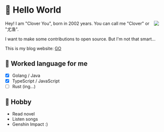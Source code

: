 # 🥳 Hello World

<img align="right" src="https://github-readme-stats.vercel.app/api?username=Clover-You">

Hey! I am "Clover You", born in 2002 years. You can call me "Clover" or "尤渔".

I want to make some contributions to open source. But I'm not that smart...

This is my blog website: <a target="_blank" href="https://www.ctong.top"> GO </a>

## 💬 Worked language for me
- [x] Golang / Java
- [x] TypeScript / JavaScript
- [ ] Rust (ing...)

## 👀 Hobby
- Read novel
- Listen songs
- Genshin Impact :)
